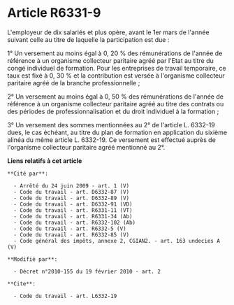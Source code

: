 # Article R6331-9

L'employeur de dix salariés et plus opère, avant le 1er mars de l'année suivant celle au titre de laquelle la participation
est due : 

1° Un versement au moins égal à 0, 20 % des rémunérations de l'année de référence à un organisme collecteur paritaire agréé
par l'Etat au titre du congé individuel de formation. Pour les entreprises de travail temporaire, ce taux est fixé à 0, 30 %
et la contribution est versée à l'organisme collecteur paritaire agréé de la branche professionnelle ; 

2° Un versement au moins égal à 0, 50 % des rémunérations de l'année de référence à un organisme collecteur paritaire agréé
au titre des contrats ou des périodes de professionnalisation et du droit individuel à la formation ; 

3° Un versement des sommes mentionnées au 2° de l'article L. 6332-19 dues, le cas échéant, au titre du plan de formation en
application du sixième alinéa du même article L. 6332-19. Ce versement est effectué auprès de l'organisme collecteur
paritaire agréé mentionné au 2°.

**Liens relatifs à cet article**

	**Cité par**:

	  - Arrêté du 24 juin 2009 - art. 1 (V)
	  - Code du travail - art. D6332-87 (V)
	  - Code du travail - art. D6332-89 (V)
	  - Code du travail - art. D6332-91 (VD)
	  - Code du travail - art. R6331-11 (VT)
	  - Code du travail - art. R6331-34 (Ab)
	  - Code du travail - art. R6332-102 (Ab)
	  - Code du travail - art. R6332-5 (V)
	  - Code du travail - art. R6332-85 (V)
	  - Code général des impôts, annexe 2, CGIAN2. - art. 163 undecies A (V)

	**Modifié par**:

	  - Décret n°2010-155 du 19 février 2010 - art. 2

	**Cite**:

	  - Code du travail - art. L6332-19
